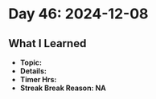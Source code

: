 # Day 46: 2024-12-08

## What I Learned
- **Topic:**
- **Details:**
- **Timer Hrs:**
- **Streak Break Reason: NA**